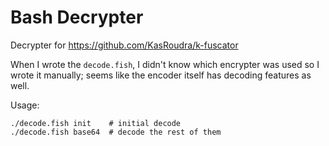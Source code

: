 # Bash Decrypter
Decrypter for https://github.com/KasRoudra/k-fuscator

When I wrote the `decode.fish`, I didn't know which encrypter was used so I wrote it manually; seems like the encoder itself has decoding features as well.


Usage:
```fish
./decode.fish init    # initial decode
./decode.fish base64  # decode the rest of them
```
